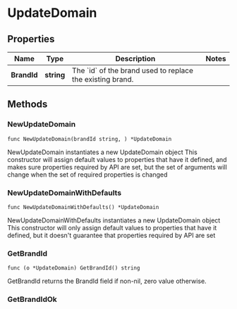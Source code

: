 # UpdateDomain

## Properties

Name | Type | Description | Notes
------------ | ------------- | ------------- | -------------
**BrandId** | **string** | The &#x60;id&#x60; of the brand used to replace the existing brand. | 

## Methods

### NewUpdateDomain

`func NewUpdateDomain(brandId string, ) *UpdateDomain`

NewUpdateDomain instantiates a new UpdateDomain object
This constructor will assign default values to properties that have it defined,
and makes sure properties required by API are set, but the set of arguments
will change when the set of required properties is changed

### NewUpdateDomainWithDefaults

`func NewUpdateDomainWithDefaults() *UpdateDomain`

NewUpdateDomainWithDefaults instantiates a new UpdateDomain object
This constructor will only assign default values to properties that have it defined,
but it doesn't guarantee that properties required by API are set

### GetBrandId

`func (o *UpdateDomain) GetBrandId() string`

GetBrandId returns the BrandId field if non-nil, zero value otherwise.

### GetBrandIdOk

`func (o *UpdateDomain) GetBrandIdOk() (*string, bool)`

GetBrandIdOk returns a tuple with the BrandId field if it's non-nil, zero value otherwise
and a boolean to check if the value has been set.

### SetBrandId

`func (o *UpdateDomain) SetBrandId(v string)`

SetBrandId sets BrandId field to given value.



[[Back to Model list]](../README.md#documentation-for-models) [[Back to API list]](../README.md#documentation-for-api-endpoints) [[Back to README]](../README.md)


